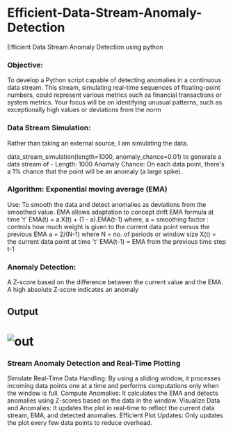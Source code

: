 # Efficient-Data-Stream-Anomaly-Detection
Efficient Data Stream Anomaly Detection using python 

### Objective: 
To develop a Python script capable of detecting anomalies in a continuous data stream. This stream, simulating real-time sequences of floating-point numbers, could represent various metrics such as financial transactions or system metrics. Your focus will be on identifying unusual patterns, such as exceptionally high values or deviations from the norm

### Data Stream Simulation:
Rather than taking an external source, I am simulating the data.

data_stream_simulation(length=1000, anomaly_chance=0.01) to generate a data stream of -
Length: 1000
Anomaly Chance: On each data point, there's a 1% chance that the point will be an anomaly (a large spike).

### Algorithm: Exponential moving average (EMA)
Use: To smooth the data and detect anomalies as deviations from the smoothed value. EMA allows adaptation to concept drift
EMA formula at time 't'
EMA(t) = a.X(t) + (1 - a).EMA(t-1)
where,
a = smoothing factor : controls how much weight is given to the current data point versus the previous EMA
a = 2/(N-1) where N = no. of periods or window size
X(t) = the current data point at time 't'
EMA(t-1) = EMA from the previous time step t-1

### Anomaly Detection:
A Z-score based on the difference between the current value and the EMA. A high absolute Z-score indicates an anomaly

## Output
# <img src="images/Screenshot 2024-11-29 200903.png" alt="out">

### Stream Anomaly Detection and Real-Time Plotting
Simulate Real-Time Data Handling: By using a sliding window, it processes incoming data points one at a time and performs computations only when the window is full.
Compute Anomalies: It calculates the EMA and detects anomalies using Z-scores based on the data in the window.
Visualize Data and Anomalies: It updates the plot in real-time to reflect the current data stream, EMA, and detected anomalies.
Efficient Plot Updates: Only updates the plot every few data points to reduce overhead.

